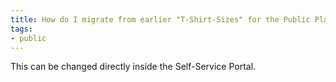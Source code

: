 ```yaml
---
title: How do I migrate from earlier "T-Shirt-Sizes" for the Public Platform to flexible Pricing?
tags:
- public
---
```

This can be changed directly inside the Self-Service Portal.
